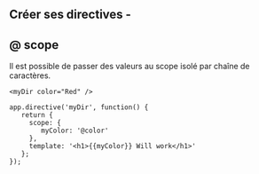 ## Créer ses directives -
## @ scope

Il est possible de passer des valeurs au scope isolé par chaîne de caractères.

    <myDir color="Red" />

    app.directive('myDir', function() {
       return {
         scope: {
            myColor: '@color'
         },
         template: '<h1>{{myColor}} Will work</h1>'
       };
    });

